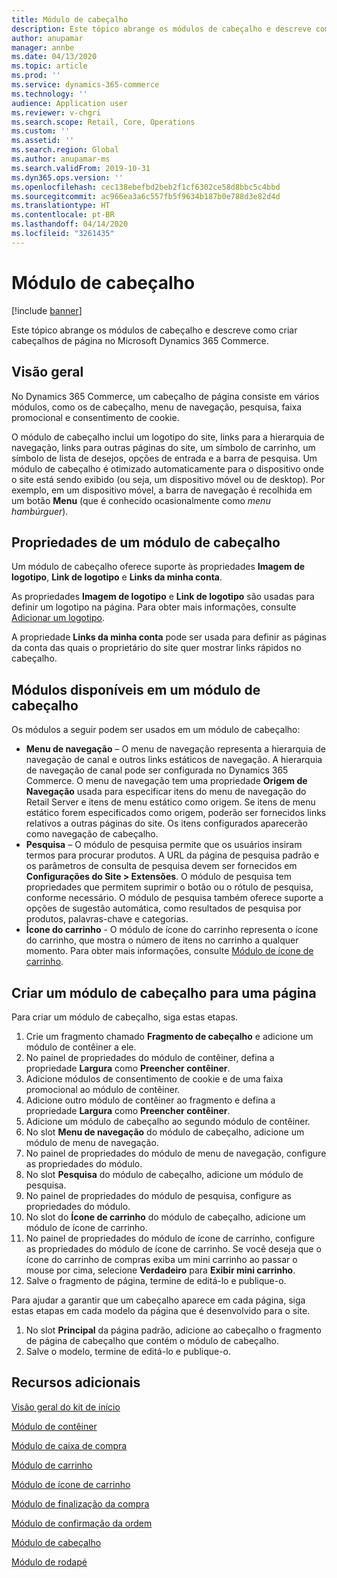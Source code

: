 ```yaml
---
title: Módulo de cabeçalho
description: Este tópico abrange os módulos de cabeçalho e descreve como criar cabeçalhos de página no Microsoft Dynamics 365 Commerce.
author: anupamar
manager: annbe
ms.date: 04/13/2020
ms.topic: article
ms.prod: ''
ms.service: dynamics-365-commerce
ms.technology: ''
audience: Application user
ms.reviewer: v-chgri
ms.search.scope: Retail, Core, Operations
ms.custom: ''
ms.assetid: ''
ms.search.region: Global
ms.author: anupamar-ms
ms.search.validFrom: 2019-10-31
ms.dyn365.ops.version: ''
ms.openlocfilehash: cec138ebefbd2beb2f1cf6302ce58d8bbc5c4bbd
ms.sourcegitcommit: ac966ea3a6c557fb5f9634b187b0e788d3e82d4d
ms.translationtype: HT
ms.contentlocale: pt-BR
ms.lasthandoff: 04/14/2020
ms.locfileid: "3261435"
---
```

# <a name="header-module"></a>Módulo de cabeçalho


[!include [banner](includes/banner.md)]

Este tópico abrange os módulos de cabeçalho e descreve como criar cabeçalhos de página no Microsoft Dynamics 365 Commerce.

## <a name="overview"></a>Visão geral

No Dynamics 365 Commerce, um cabeçalho de página consiste em vários módulos, como os de cabeçalho, menu de navegação, pesquisa, faixa promocional e consentimento de cookie. 

O módulo de cabeçalho inclui um logotipo do site, links para a hierarquia de navegação, links para outras páginas do site, um símbolo de carrinho, um símbolo de lista de desejos, opções de entrada e a barra de pesquisa. Um módulo de cabeçalho é otimizado automaticamente para o dispositivo onde o site está sendo exibido (ou seja, um dispositivo móvel ou de desktop). Por exemplo, em um dispositivo móvel, a barra de navegação é recolhida em um botão **Menu** (que é conhecido ocasionalmente como *menu hambúrguer*).

## <a name="properties-of-a-header-module"></a>Propriedades de um módulo de cabeçalho

Um módulo de cabeçalho oferece suporte às propriedades **Imagem de logotipo**, **Link de logotipo** e **Links da minha conta**. 

As propriedades **Imagem de logotipo** e **Link de logotipo** são usadas para definir um logotipo na página. Para obter mais informações, consulte [Adicionar um logotipo](add-logo.md). 

A propriedade **Links da minha conta** pode ser usada para definir as páginas da conta das quais o proprietário do site quer mostrar links rápidos no cabeçalho.

## <a name="modules-that-are-available-in-a-header-module"></a>Módulos disponíveis em um módulo de cabeçalho

Os módulos a seguir podem ser usados em um módulo de cabeçalho:

- **Menu de navegação** – O menu de navegação representa a hierarquia de navegação de canal e outros links estáticos de navegação. A hierarquia de navegação de canal pode ser configurada no Dynamics 365 Commerce. O menu de navegação tem uma propriedade **Origem de Navegação** usada para especificar itens do menu de navegação do Retail Server e itens de menu estático como origem. Se itens de menu estático forem especificados como origem, poderão ser fornecidos links relativos a outras páginas do site. Os itens configurados aparecerão como navegação de cabeçalho. 
- **Pesquisa** – O módulo de pesquisa permite que os usuários insiram termos para procurar produtos. A URL da página de pesquisa padrão e os parâmetros de consulta de pesquisa devem ser fornecidos em **Configurações do Site \> Extensões**. O módulo de pesquisa tem propriedades que permitem suprimir o botão ou o rótulo de pesquisa, conforme necessário. O módulo de pesquisa também oferece suporte a opções de sugestão automática, como resultados de pesquisa por produtos, palavras-chave e categorias.
- **Ícone do carrinho** - O módulo de ícone do carrinho representa o ícone do carrinho, que mostra o número de itens no carrinho a qualquer momento. Para obter mais informações, consulte [Módulo de ícone de carrinho](cart-icon-module.md).

## <a name="create-a-header-module-for-a-page"></a>Criar um módulo de cabeçalho para uma página

Para criar um módulo de cabeçalho, siga estas etapas.

1. Crie um fragmento chamado **Fragmento de cabeçalho** e adicione um módulo de contêiner a ele.
1. No painel de propriedades do módulo de contêiner, defina a propriedade **Largura** como **Preencher contêiner**.
1. Adicione módulos de consentimento de cookie e de uma faixa promocional ao módulo de contêiner.
1. Adicione outro módulo de contêiner ao fragmento e defina a propriedade **Largura** como **Preencher contêiner**.
1. Adicione um módulo de cabeçalho ao segundo módulo de contêiner.
1. No slot **Menu de navegação** do módulo de cabeçalho, adicione um módulo de menu de navegação. 
1. No painel de propriedades do módulo de menu de navegação, configure as propriedades do módulo.
1. No slot **Pesquisa** do módulo de cabeçalho, adicione um módulo de pesquisa. 
1. No painel de propriedades do módulo de pesquisa, configure as propriedades do módulo. 
1. No slot do **Ícone de carrinho** do módulo de cabeçalho, adicione um módulo de ícone de carrinho. 
1. No painel de propriedades do módulo de ícone de carrinho, configure as propriedades do módulo de ícone de carrinho. Se você deseja que o ícone do carrinho de compras exiba um mini carrinho ao passar o mouse por cima, selecione **Verdadeiro** para **Exibir mini carrinho**.
1. Salve o fragmento de página, termine de editá-lo e publique-o. 


Para ajudar a garantir que um cabeçalho aparece em cada página, siga estas etapas em cada modelo da página que é desenvolvido para o site.

1. No slot **Principal** da página padrão, adicione ao cabeçalho o fragmento de página de cabeçalho que contém o módulo de cabeçalho.
1. Salve o modelo, termine de editá-lo e publique-o.

## <a name="additional-resources"></a>Recursos adicionais

[Visão geral do kit de início](starter-kit-overview.md)

[Módulo de contêiner](add-container-module.md)

[Módulo de caixa de compra](add-buy-box.md)

[Módulo de carrinho](add-cart-module.md)

[Módulo de ícone de carrinho](cart-icon-module.md)

[Módulo de finalização da compra](add-checkout-module.md)

[Módulo de confirmação da ordem](order-confirmation-module.md)

[Módulo de cabeçalho](author-header-module.md)

[Módulo de rodapé](author-footer-module.md)
